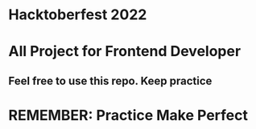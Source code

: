 # Hacktoberfest 2022
# All Project for Frontend Developer

## Feel free to use this repo. Keep practice

# REMEMBER: Practice Make Perfect

